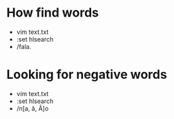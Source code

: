 # How find words
- vim text.txt
- :set hlsearch
- /fala.

# Looking for negative words
- vim text.txt
- :set hlsearch
- /n[a, ã, Ã]o

